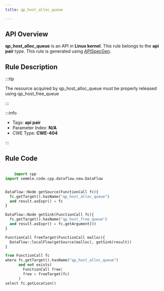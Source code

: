 ```yaml
---
title: qp_host_alloc_queue

---
```



## API Overview
**qp_host_alloc_queue** is an API in **Linux kernel**. This rule belongs to the **api pair** type. This rule is generated using [APISpecGen](../../tools/APISpecGen).
## Rule Description

:::tip

The resource acquired by qp_host_alloc_queue must be properly released using qp_host_free_queue

:::

:::info

- Tags: **api pair**
- Parameter Index: **N/A**
- CWE Type: **CWE-404**

:::

## Rule Code
```python

    import cpp
import semmle.code.cpp.dataflow.new.DataFlow


DataFlow::Node getSource(FunctionCall fc){
  fc.getTarget().hasName("qp_host_alloc_queue")
  and result.asExpr() = fc
}

DataFlow::Node getSink(FunctionCall fc){
  fc.getTarget().hasName("qp_host_free_queue")
  and result.asExpr() = fc.getArgument(0)
}

FunctionCall freeTarget(FunctionCall malloc){
  DataFlow::localFlow(getSource(malloc), getSink(result))
}

from FunctionCall fc
where fc.getTarget().hasName("qp_host_alloc_queue")
      and not exists(
        FunctionCall free| 
        free = freeTarget(fc)
      )
select fc.getLocation()

    
```